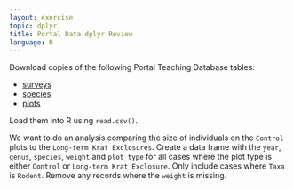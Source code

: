 ```yaml
---
layout: exercise
topic: dplyr
title: Portal Data dplyr Review
language: R
---
```


Download copies of the following Portal Teaching Database tables:

* [surveys](https://ndownloader.figshare.com/files/2292172)
* [species](https://ndownloader.figshare.com/files/3299483)
* [plots](https://ndownloader.figshare.com/files/3299474)

Load them into R using `read.csv()`.

We want to do an analysis comparing the size of individuals on the `Control`
plots to the `Long-term Krat Exclosures`. Create a data frame with the
`year`, `genus`, `species`, `weight` and `plot_type` for all cases where the
plot type is either `Control` or `Long-term Krat Exclosure`. Only include
cases where `Taxa` is `Rodent`. Remove any records where the `weight` is
missing.